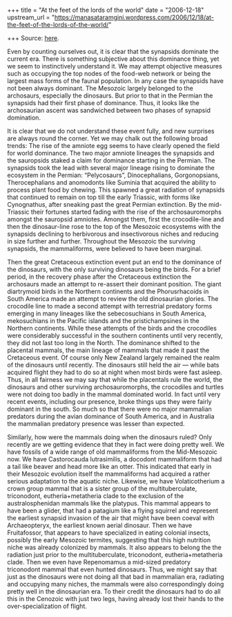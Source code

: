 +++
title = "At the feet of the lords of the world"
date = "2006-12-18"
upstream_url = "https://manasataramgini.wordpress.com/2006/12/18/at-the-feet-of-the-lords-of-the-world/"

+++
Source: [here](https://manasataramgini.wordpress.com/2006/12/18/at-the-feet-of-the-lords-of-the-world/).

Even by counting ourselves out, it is clear that the synapsids dominate the current era. There is something subjective about this dominance thing, yet we seem to instinctively understand it. We may attempt objective measures such as occupying the top nodes of the food-web network or being the largest mass forms of the faunal population. In any case the synapsids have not been always dominant. The Mesozoic largely belonged to the archosaurs, especially the dinosaurs. But prior to that in the Permian the synapsids had their first phase of dominance. Thus, it looks like the archosaurian ascent was sandwiched between two phases of synapsid domination.

It is clear that we do not understand these event fully, and new surprises are always round the corner. Yet we may chalk out the following broad trends: The rise of the amniote egg seems to have clearly opened the field for world dominance. The two major amniote lineages the synapsids and the sauropsids staked a claim for dominance starting in the Permian. The synapsids took the lead with several major lineage rising to dominate the ecosystem in the Permian: “Pelycosaurs”, Dinocephalians, Gorgonopsians, Therocephalians and anomodonts like Suminia that acquired the ability to process plant food by chewing. This spawned a great radiation of synapsids that continued to remain on top till the early Triassic, with forms like Cynognathus, after sneaking past the great Permian extinction. By the mid-Triassic their fortunes started fading with the rise of the archosauromorphs amongst the sauropsid amniotes. Amongst them, first the crocodile-line and then the dinosaur-line rose to the top of the Mesozoic ecosystems with the synapsids declining to herbivorous and insectivorous niches and reducing in size further and further. Throughout the Mesozoic the surviving synapsids, the mammaliforms, were believed to have been marginal.

Then the great Cretaceous extinction event put an end to the dominance of the dinosaurs, with the only surviving dinosaurs being the birds. For a brief period, in the recovery phase after the Cretaceous extinction the archosaurs made an attempt to re-assert their dominant position. The giant diartrymoid birds in the Northern continents and the Phorusrhacoids in South America made an attempt to review the old dinosaurian glories. The crocodile line to made a second attempt with terrestrial predatory forms emerging in many lineages like the sebecosuchians in South America, mekosuchians in the Pacific islands and the pristichampsines in the Northern continents. While these attempts of the birds and the crocodiles were considerably successful in the southern continents until very recently, they did not last too long in the North. The dominance shifted to the placental mammals, the main lineage of mammals that made it past the Cretaceous event. Of course only New Zealand largely remained the realm of the dinosaurs until recently. The dinosaurs still held the air — while bats acquired flight they had to do so at night when most birds were fast asleep. Thus, in all fairness we may say that while the placentals rule the world, the dinosaurs and other surviving archosauromorphs, the crocodiles and turtles were not doing too badly in the mammal dominated world. In fact until very recent events, including our presence, broke things ups they were fairly dominant in the south. So much so that there were no major mammalian predators during the avian dominance of South America, and in Australia the mammalian predatory presence was lesser than expected.

Similarly, how were the mammals doing when the dinosaurs ruled? Only recently are we getting evidence that they in fact were doing pretty well. We have fossils of a wide range of old mammaliforms from the Mid-Mesozoic now. We have Castorocauda lutrasimilis, a docodont mammaliform that had a tail like beaver and head more like an otter. This indicated that early in their Mesozoic evolution itself the mammaliforms had acquired a rather serious adaptation to the aquatic niche. Likewise, we have Volaticotherium a crown group mammal that is a sister group of the multituberculate, triconodont, eutheria+metatheria clade to the exclusion of the australosphenidan mammals like the platypus. This mammal appears to have been a glider, that had a patagium like a flying squirrel and represent the earliest synapsid invasion of the air that might have been coeval with Archaeopteryx, the earliest known aerial dinosaur. Then we have Fruitafossor, that appears to have specialized in eating colonial insects, possibly the early Mesozoic termites, suggesting that this high nutrition niche was already colonized by mammals. It also appears to belong the the radiation just prior to the multituberculate, triconodont, eutheria+metatheria clade. Then we even have Repenomamus a mid-sized predatory triconodont mammal that even hunted dinosaurs. Thus, we might say that just as the dinosaurs were not doing all that bad in mammalian era, radiating and occupying many niches, the mammals were also correspondingly doing pretty well in the dinosaurian era. To their credit the dinosaurs had to do all this in the Cenozoic with just two legs, having already lost their hands to the over-specialization of flight.

